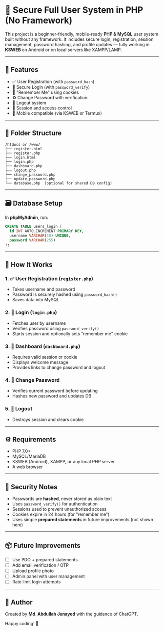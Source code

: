 # 🔐 Secure Full User System in PHP (No Framework)

This project is a beginner-friendly, mobile-ready **PHP & MySQL** user system built without any framework. It includes secure login, registration, session management, password hashing, and profile updates — fully working in **KSWEB** on Android or on local servers like XAMPP/LAMP.

---

## 🚀 Features

- ✅ User Registration (with `password_hash`)
- 🔐 Secure Login (with `password_verify`)
- 💾 "Remember Me" using cookies
- ♻️ Change Password with verification
- 🚪 Logout system
- 🧠 Session and access control
- 📱 Mobile compatible (via KSWEB or Termux)

---

## 📂 Folder Structure

```
/htdocs or /www/
├── register.html
├── register.php
├── login.html
├── login.php
├── dashboard.php
├── logout.php
├── change_password.php
├── update_password.php
└── database.php  (optional for shared DB config)
```

---

## 🗃️ Database Setup

In **phpMyAdmin**, run:

```sql
CREATE TABLE users_login (
  id INT AUTO_INCREMENT PRIMARY KEY,
  username VARCHAR(50) UNIQUE,
  password VARCHAR(255)
);
```

---

## 📝 How It Works

### 1. ✅ User Registration (`register.php`)
- Takes username and password
- Password is securely hashed using `password_hash()`
- Saves data into MySQL

### 2. 🔐 Login (`login.php`)
- Fetches user by username
- Verifies password using `password_verify()`
- Starts session and optionally sets "remember me" cookie

### 3. 👤 Dashboard (`dashboard.php`)
- Requires valid session or cookie
- Displays welcome message
- Provides links to change password and logout

### 4. 🔁 Change Password
- Verifies current password before updating
- Hashes new password and updates DB

### 5. 🚪 Logout
- Destroys session and clears cookie

---

## ⚙️ Requirements

- PHP 7.0+
- MySQL/MariaDB
- KSWEB (Android), XAMPP, or any local PHP server
- A web browser

---

## 🔐 Security Notes

- Passwords are **hashed**, never stored as plain text
- Uses `password_verify()` for authentication
- Sessions used to prevent unauthorized access
- Cookies expire in 24 hours (for "remember me")
- Uses simple **prepared statements** in future improvements (not shown here)

---

## 📦 Future Improvements

- [ ] Use PDO + prepared statements
- [ ] Add email verification / OTP
- [ ] Upload profile photo
- [ ] Admin panel with user management
- [ ] Rate limit login attempts

---

## 🙌 Author

Created by **Md. Abdullah Junayed** with the guidance of ChatGPT.

Happy coding! 🚀
